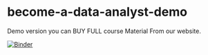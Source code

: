 
# become-a-data-analyst-demo
Demo version you can BUY FULL course Material From our website.

[![Binder](https://mybinder.org/badge_logo.svg)](https://mybinder.org/v2/gh/SIA-Jupyter-Notebooks/become-a-data-analyst-demo/master)
